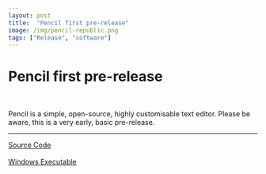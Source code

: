 ```yaml
---
layout: post
title:  "Pencil first pre-release"
image: /img/pencil-republic.png
tags: ["Release", "software"]
---
```


# Pencil first pre-release

<br>

Pencil is a simple, open-source, highly customisable text editor. Please be aware, this is a very early, basic pre-release.

---

[Source Code](https://github.com/JustSoval/Pencil)
<br>
<br>
[Windows Executable](https://justsoval.itch.io/pencil)